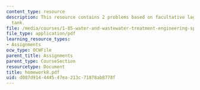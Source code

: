 ```yaml
---
content_type: resource
description: This resource contains 2 problems based on facultative lagoon, and aeration
  tank.
file: /media/courses/1-85-water-and-wastewater-treatment-engineering-spring-2006/d087d914444547ea213c71878ab8778f_homework8.pdf
file_type: application/pdf
learning_resource_types:
- Assignments
ocw_type: OCWFile
parent_title: Assignments
parent_type: CourseSection
resourcetype: Document
title: homework8.pdf
uid: d087d914-4445-47ea-213c-71878ab8778f
---
```

